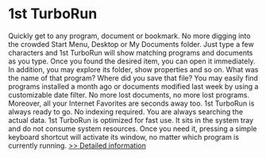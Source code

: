 # 1st TurboRun
Quickly get to any program, document or bookmark. No more digging into the crowded Start Menu, Desktop or My Documents folder. Just type a few characters and 1st TurboRun will show matching programs and documents as you type. Once you found the desired item, you can open it immediately. In addition, you may explore its folder, show properties and so on. What was the name of that program? Where did you save that file? You may easily find programs installed a month ago or documents modified last week by using a customizable date filter. No more lost documents, no more lost programs. Moreover, all your Internet Favorites are seconds away too. 1st TurboRun is always ready to go. No indexing required. You are always searching the actual data. 1st TurboRun is optimized for fast use. It sits in the system tray and do not consume system resources. Once you need it, pressing a simple keyboard shortcut will activate its window, no matter which program is currently running.
[>> Detailed information](https://secure.shareit.com/shareit/product.html?productid=181999&affiliateid=200057808)